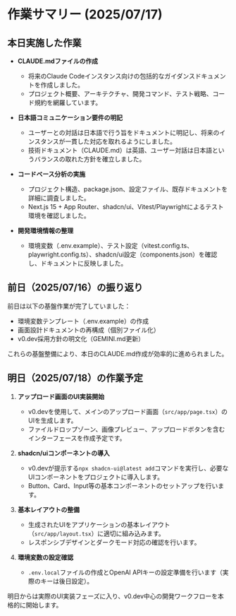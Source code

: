 # 作業サマリー (2025/07/17)

## 本日実施した作業

- **CLAUDE.mdファイルの作成**
  - 将来のClaude Codeインスタンス向けの包括的なガイダンスドキュメントを作成しました。
  - プロジェクト概要、アーキテクチャ、開発コマンド、テスト戦略、コード規約を網羅しています。

- **日本語コミュニケーション要件の明記**
  - ユーザーとの対話は日本語で行う旨をドキュメントに明記し、将来のインスタンスが一貫した対応を取れるようにしました。
  - 技術ドキュメント（CLAUDE.md）は英語、ユーザー対話は日本語というバランスの取れた方針を確立しました。

- **コードベース分析の実施**
  - プロジェクト構造、package.json、設定ファイル、既存ドキュメントを詳細に調査しました。
  - Next.js 15 + App Router、shadcn/ui、Vitest/Playwrightによるテスト環境を確認しました。

- **開発環境情報の整理**
  - 環境変数（.env.example）、テスト設定（vitest.config.ts、playwright.config.ts）、shadcn/ui設定（components.json）を確認し、ドキュメントに反映しました。

## 前日（2025/07/16）の振り返り

前日は以下の基盤作業が完了していました：

- 環境変数テンプレート（.env.example）の作成
- 画面設計ドキュメントの再構成（個別ファイル化）
- v0.dev採用方針の明文化（GEMINI.md更新）

これらの基盤整備により、本日のCLAUDE.md作成が効率的に進められました。

## 明日（2025/07/18）の作業予定

1. **アップロード画面のUI実装開始**
   - v0.devを使用して、メインのアップロード画面（`src/app/page.tsx`）のUIを生成します。
   - ファイルドロップゾーン、画像プレビュー、アップロードボタンを含むインターフェースを作成予定です。

2. **shadcn/uiコンポーネントの導入**
   - v0.devが提示する`npx shadcn-ui@latest add`コマンドを実行し、必要なUIコンポーネントをプロジェクトに導入します。
   - Button、Card、Input等の基本コンポーネントのセットアップを行います。

3. **基本レイアウトの整備**
   - 生成されたUIをアプリケーションの基本レイアウト（`src/app/layout.tsx`）に適切に組み込みます。
   - レスポンシブデザインとダークモード対応の確認を行います。

4. **環境変数の設定確認**
   - `.env.local`ファイルの作成とOpenAI APIキーの設定準備を行います（実際のキーは後日設定）。

明日からは実際のUI実装フェーズに入り、v0.dev中心の開発ワークフローを本格的に開始します。
